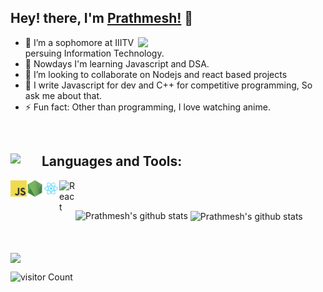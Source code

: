 ## Hey! there, I'm [Prathmesh!](https://prathmesh.netlify.app/) 👋

<img src="https://media1.tenor.com/images/9d0cb0eda3bece076b73f488a52238f5/tenor.gif" width="300" align='right'>


- 🔭 I’m a sophomore at IIITV persuing Information Technology.
- 🌱 Nowdays I'm learning Javascript and DSA.
- 👯 I’m looking to collaborate on Nodejs and react based projects
- 💬 I write Javascript for dev and C++ for competitive programming, So ask me about that.
- ⚡ Fun fact: Other than programming, I love watching anime.


<br/>


## <img align='left' src="https://media.giphy.com/media/mTs11L9uuyGiI/giphy.gif" width="50"> Languages and Tools:

<img align="left" alt="JavaScript" width="26px" src="https://raw.githubusercontent.com/github/explore/80688e429a7d4ef2fca1e82350fe8e3517d3494d/topics/javascript/javascript.png" />
<img align="left" alt="Node.js" width="26px" src="https://raw.githubusercontent.com/github/explore/80688e429a7d4ef2fca1e82350fe8e3517d3494d/topics/nodejs/nodejs.png" />
<img align="left" alt="React" width="26px" src="https://raw.githubusercontent.com/github/explore/80688e429a7d4ef2fca1e82350fe8e3517d3494d/topics/react/react.png" />
<img align="left" alt="React" width="26px" src="https://upload.wikimedia.org/wikipedia/commons/thumb/1/18/ISO_C%2B%2B_Logo.svg/1200px-ISO_C%2B%2B_Logo.svg.png" />

<br/>
<br/>


![Prathmesh's github stats](https://github-readme-stats.vercel.app/api?username=prathmeshkhandelwal1&show_icons=true&theme=radical)
<img align="center" src="https://github-readme-stats.vercel.app/api?username=prathmeshkhandelwal1&hide_border=true&show_icons=true&include_all_commits=true" alt="Prathmesh's github stats" />

<br/>
<br/>

<a href="https://twitter.com/PrathmeshKhand7">
  <img align="center" src="https://github-readme-stats.vercel.app/api/top-langs/?username=prathmeshkhandelwal1&hide=html,css&layout=compact" />
</a>

![visitor Count](https://visitor-badge.laobi.icu/badge?page_id=prathmeshkhandelwal1.prathmeshkhandelwal1)

